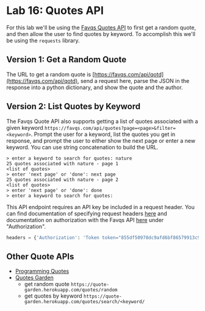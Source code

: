 # Lab 16: Quotes API

For this lab we'll be using the [Favqs Quotes API](https://favqs.com/api) to first get a random quote, and then allow the user to find quotes by keyword. To accomplish this we'll be using the `requests` library.


## Version 1: Get a Random Quote

The URL to get a random quote is [https://favqs.com/api/qotd](https://favqs.com/api/qotd), send a request here, parse the JSON in the response into a python dictionary, and show the quote and the author.

## Version 2: List Quotes by Keyword

The Favqs Quote API also supports getting a list of quotes associated with a given keyword `https://favqs.com/api/quotes?page=<page>&filter=<keyword>`. Prompt the user for a keyword, list the quotes you get in response, and prompt the user to either show the next page or enter a new keyword. You can use string concatenation to build the URL.

```
> enter a keyword to search for quotes: nature
25 quotes associated with nature - page 1
<list of quotes>
> enter 'next page' or 'done': next page
25 quotes associated with nature - page 2
<list of quotes>
> enter 'next page' or 'done': done
> enter a keyword to search for quotes:
```

This API endpoint requires an API key be included in a request header. You can find documentation of specifying request headers [here](https://requests.readthedocs.io/en/master/user/quickstart/#custom-headers) and documentation on authorization with the Favqs API [here](https://favqs.com/api/) under "Authorization".

```python
headers = {'Authorization': 'Token token="855df50978dc9afd6bf86579913c9f8b"'}
```

## Other Quote APIs

- [Programming Quotes](https://programming-quotes-api.herokuapp.com/)
- [Quotes Garden](https://pprathameshmore.github.io/QuoteGarden/)
  - get random quote `https://quote-garden.herokuapp.com/quotes/random`
  - get quotes by keyword `https://quote-garden.herokuapp.com/quotes/search/<keyword/`

